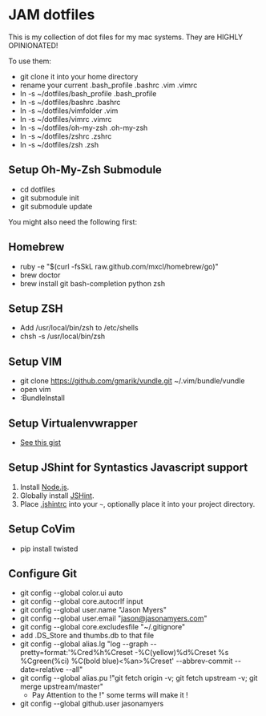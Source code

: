 # JAM dotfiles

This is my collection of dot files for my mac systems.
They are HIGHLY OPINIONATED!

To use them:

* git clone it into your home directory
* rename your current .bash_profile .bashrc .vim .vimrc
* ln -s ~/dotfiles/bash_profile .bash_profile
* ln -s ~/dotfiles/bashrc .bashrc
* ln -s ~/dotfiles/vimfolder .vim
* ln -s ~/dotfiles/vimrc .vimrc
* ln -s ~/dotfiles/oh-my-zsh .oh-my-zsh
* ln -s ~/dotfiles/zshrc .zshrc
* ln -s ~/dotfiles/zsh .zsh

## Setup Oh-My-Zsh Submodule
* cd dotfiles
* git submodule init
* git submodule update


You might also need the following first:

## Homebrew
* ruby -e "$(curl -fsSkL raw.github.com/mxcl/homebrew/go)"
* brew doctor
* brew install git bash-completion python zsh

## Setup ZSH
* Add /usr/local/bin/zsh to /etc/shells
* chsh -s /usr/local/bin/zsh

## Setup VIM
* git clone https://github.com/gmarik/vundle.git ~/.vim/bundle/vundle
* open vim
* :BundleInstall

## Setup Virtualenvwrapper
* [See this gist](https://gist.github.com/jasonamyers/6076293)

## Setup JShint for Syntastics Javascript support

1. Install [Node.js](https://github.com/joyent/node/wiki/Installing-Node.js-via-package-manager).
2. Globally install [JSHint](http://jshint.com/install/).
3. Place [.jshintrc](http://www.jshint.com/docs/#config) into your `~`, optionally place it into your project directory.

## Setup CoVim
* pip install twisted

## Configure Git
* git config --global color.ui auto
* git config --global core.autocrlf input
* git config --global user.name "Jason Myers"
* git config --global user.email "jason@jasonamyers.com"
* git config --global core.excludesfile "~/.gitignore"
* add .DS_Store and thumbs.db to that file
* git config --global alias.lg "log --graph --pretty=format:'%Cred%h%Creset -%C(yellow)%d%Creset %s %Cgreen(%ci) %C(bold blue)<%an>%Creset' --abbrev-commit --date=relative --all"
* git config --global alias.pu !"git fetch origin -v; git fetch upstream -v; git merge upstream/master"
  * Pay Attention to the !" some terms will make it !
* git config --global github.user jasonamyers
